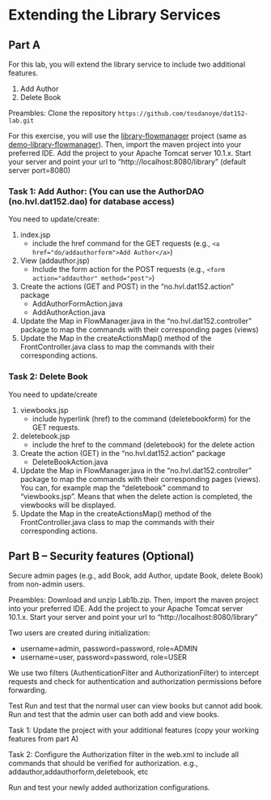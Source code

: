 # Extending the Library Services


## Part A
For this lab, you will extend the library service to include two additional features.
1.	Add Author
2.	Delete Book

Preambles: Clone the repository `https://github.com/tosdanoye/dat152-lab.git`

For this exercise, you will use the [library-flowmanager](library-flowmanager) project (same as [demo-library-flowmanager](demo/library-flowmanager)). Then, import the maven project into your preferred IDE. Add the project to your Apache Tomcat server 10.1.x. Start your server and point your url to “http://localhost:8080/library” (default server port=8080)

### Task 1: Add Author: (You can use the AuthorDAO (no.hvl.dat152.dao) for database access)
You need to update/create:
1.	index.jsp
	-	include the href command for the GET requests (e.g., `<a href="do/addauthorform">Add Author</a>`)
2.	View (addauthor.jsp)
	-	Include the form action for the POST requests (e.g., `<form action="addauthor" method="post">`)
3.	Create the actions (GET and POST) in the “no.hvl.dat152.action” package
	-	AddAuthorFormAction.java
	-	AddAuthorAction.java
4.	Update the Map in FlowManager.java in the “no.hvl.dat152.controller” package to map the commands with their corresponding pages (views)
5.	Update the Map in the createActionsMap() method of the FrontController.java class to map the commands with their corresponding actions.

### Task 2: Delete Book
You need to update/create
1.	viewbooks.jsp
	-	include hyperlink (href) to the command (deletebookform) for the GET requests.
2.	deletebook.jsp
	-	include the href to the command (deletebook) for the delete action 
3.	Create the action (GET) in the “no.hvl.dat152.action” package
	-	DeleteBookAction.java
4.	Update the Map in FlowManager.java in the “no.hvl.dat152.controller” package to map the commands with their corresponding pages (views). You can, for example map the “deletebook” command to “viewbooks.jsp”. Means that when the delete action is completed, the viewbooks will be displayed. 
5.	Update the Map in the createActionsMap() method of the FrontController.java class to map the commands with their corresponding actions.


## Part B – Security features (Optional)
Secure admin pages (e.g., add Book, add Author, update Book, delete Book) from non-admin users.

Preambles: Download and unzip Lab1b.zip. Then, import the maven project into your preferred IDE. Add the project to your Apache Tomcat server 10.1.x. Start your server and point your url to “http://localhost:8080/library” 

Two users are created during initialization:
-	username=admin, password=password, role=ADMIN
-	username=user, password=password, role=USER

We use two filters (AuthenticationFilter and AuthorizationFilter) to intercept requests and check for authentication and authorization permissions before forwarding.

Test
Run and test that the normal user can view books but cannot add book.
Run and test that the admin user can both add and view books.

Task 1: Update the project with your additional features (copy your working features from part A)

Task 2: Configure the Authorization filter in the web.xml to include all commands that should be verified for authorization.
e.g., addauthor,addauthorform,deletebook, etc

Run and test your newly added authorization configurations.
